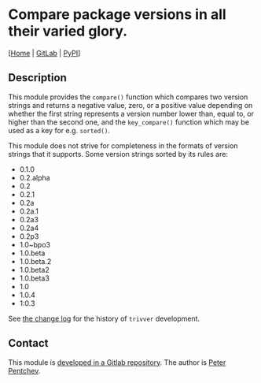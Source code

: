 <!--
SPDX-FileCopyrightText: Peter Pentchev <roam@ringlet.net>
SPDX-License-Identifier: BSD-2-Clause
-->

# Compare package versions in all their varied glory.

\[[Home][ringlet] | [GitLab][gitlab] | [PyPI][pypi]\]

## Description

This module provides the `compare()` function which compares two
version strings and returns a negative value, zero, or a positive
value depending on whether the first string represents a version
number lower than, equal to, or higher than the second one, and
the `key_compare()` function which may be used as a key for e.g.
`sorted()`.

This module does not strive for completeness in the formats of
version strings that it supports. Some version strings sorted by
its rules are:

- 0.1.0
- 0.2.alpha
- 0.2
- 0.2.1
- 0.2a
- 0.2a.1
- 0.2a3
- 0.2a4
- 0.2p3
- 1.0~bpo3
- 1.0.beta
- 1.0.beta.2
- 1.0.beta2
- 1.0.beta3
- 1.0
- 1.0.4
- 1:0.3

See [the change log](changes.md) for the history of `trivver` development.

## Contact

This module is [developed in a Gitlab repository][gitlab].
The author is [Peter Pentchev][roam].

[ringlet]: https://devel.ringlet.net/devel/trivver/ "The trivver homepage at Ringlet"
[gitlab]: https://gitlab.com/ppentchev/python-trivver "The trivver repository at GitLab"
[pypi]: https://pypi.org/project/trivver/ "The trivver page at PyPI"
[roam]: mailto:roam@ringlet.net "Peter Pentchev"
